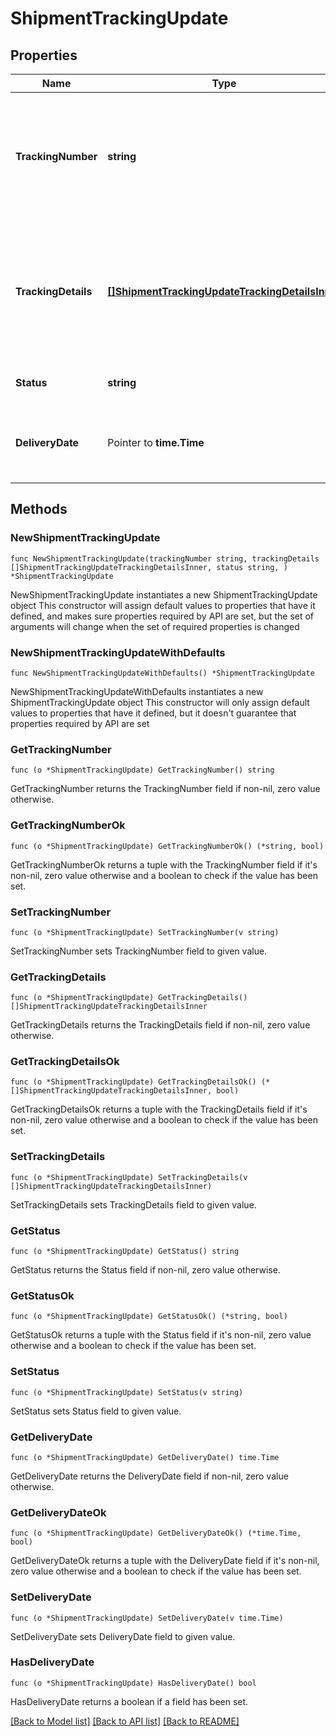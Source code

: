 # ShipmentTrackingUpdate

## Properties

Name | Type | Description | Notes
------------ | ------------- | ------------- | -------------
**TrackingNumber** | **string** | The carrier&#39;s tracking number for the shipment. Must be prefixed with &#x60;MockBolt&#x60;. | 
**TrackingDetails** | [**[]ShipmentTrackingUpdateTrackingDetailsInner**](ShipmentTrackingUpdateTrackingDetailsInner.md) | A list of tracking updates that contain the shipment&#39;s status, location, and any unique messages. | 
**Status** | **string** | The shipment&#39;s status. | 
**DeliveryDate** | Pointer to **time.Time** | The shipment&#39;s actual or estimated delivery date. | [optional] 

## Methods

### NewShipmentTrackingUpdate

`func NewShipmentTrackingUpdate(trackingNumber string, trackingDetails []ShipmentTrackingUpdateTrackingDetailsInner, status string, ) *ShipmentTrackingUpdate`

NewShipmentTrackingUpdate instantiates a new ShipmentTrackingUpdate object
This constructor will assign default values to properties that have it defined,
and makes sure properties required by API are set, but the set of arguments
will change when the set of required properties is changed

### NewShipmentTrackingUpdateWithDefaults

`func NewShipmentTrackingUpdateWithDefaults() *ShipmentTrackingUpdate`

NewShipmentTrackingUpdateWithDefaults instantiates a new ShipmentTrackingUpdate object
This constructor will only assign default values to properties that have it defined,
but it doesn't guarantee that properties required by API are set

### GetTrackingNumber

`func (o *ShipmentTrackingUpdate) GetTrackingNumber() string`

GetTrackingNumber returns the TrackingNumber field if non-nil, zero value otherwise.

### GetTrackingNumberOk

`func (o *ShipmentTrackingUpdate) GetTrackingNumberOk() (*string, bool)`

GetTrackingNumberOk returns a tuple with the TrackingNumber field if it's non-nil, zero value otherwise
and a boolean to check if the value has been set.

### SetTrackingNumber

`func (o *ShipmentTrackingUpdate) SetTrackingNumber(v string)`

SetTrackingNumber sets TrackingNumber field to given value.


### GetTrackingDetails

`func (o *ShipmentTrackingUpdate) GetTrackingDetails() []ShipmentTrackingUpdateTrackingDetailsInner`

GetTrackingDetails returns the TrackingDetails field if non-nil, zero value otherwise.

### GetTrackingDetailsOk

`func (o *ShipmentTrackingUpdate) GetTrackingDetailsOk() (*[]ShipmentTrackingUpdateTrackingDetailsInner, bool)`

GetTrackingDetailsOk returns a tuple with the TrackingDetails field if it's non-nil, zero value otherwise
and a boolean to check if the value has been set.

### SetTrackingDetails

`func (o *ShipmentTrackingUpdate) SetTrackingDetails(v []ShipmentTrackingUpdateTrackingDetailsInner)`

SetTrackingDetails sets TrackingDetails field to given value.


### GetStatus

`func (o *ShipmentTrackingUpdate) GetStatus() string`

GetStatus returns the Status field if non-nil, zero value otherwise.

### GetStatusOk

`func (o *ShipmentTrackingUpdate) GetStatusOk() (*string, bool)`

GetStatusOk returns a tuple with the Status field if it's non-nil, zero value otherwise
and a boolean to check if the value has been set.

### SetStatus

`func (o *ShipmentTrackingUpdate) SetStatus(v string)`

SetStatus sets Status field to given value.


### GetDeliveryDate

`func (o *ShipmentTrackingUpdate) GetDeliveryDate() time.Time`

GetDeliveryDate returns the DeliveryDate field if non-nil, zero value otherwise.

### GetDeliveryDateOk

`func (o *ShipmentTrackingUpdate) GetDeliveryDateOk() (*time.Time, bool)`

GetDeliveryDateOk returns a tuple with the DeliveryDate field if it's non-nil, zero value otherwise
and a boolean to check if the value has been set.

### SetDeliveryDate

`func (o *ShipmentTrackingUpdate) SetDeliveryDate(v time.Time)`

SetDeliveryDate sets DeliveryDate field to given value.

### HasDeliveryDate

`func (o *ShipmentTrackingUpdate) HasDeliveryDate() bool`

HasDeliveryDate returns a boolean if a field has been set.


[[Back to Model list]](../README.md#documentation-for-models) [[Back to API list]](../README.md#documentation-for-api-endpoints) [[Back to README]](../README.md)


